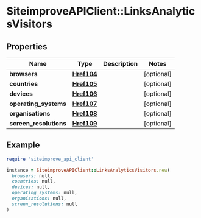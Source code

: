 # SiteimproveAPIClient::LinksAnalyticsVisitors

## Properties

| Name | Type | Description | Notes |
| ---- | ---- | ----------- | ----- |
| **browsers** | [**Href104**](Href104.md) |  | [optional] |
| **countries** | [**Href105**](Href105.md) |  | [optional] |
| **devices** | [**Href106**](Href106.md) |  | [optional] |
| **operating_systems** | [**Href107**](Href107.md) |  | [optional] |
| **organisations** | [**Href108**](Href108.md) |  | [optional] |
| **screen_resolutions** | [**Href109**](Href109.md) |  | [optional] |

## Example

```ruby
require 'siteimprove_api_client'

instance = SiteimproveAPIClient::LinksAnalyticsVisitors.new(
  browsers: null,
  countries: null,
  devices: null,
  operating_systems: null,
  organisations: null,
  screen_resolutions: null
)
```

